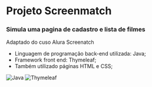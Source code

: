 # Projeto Screenmatch

### Simula uma pagina de cadastro e lista de filmes
Adaptado do cuso Alura Screenatch

* Linguagem de programação back-end utilizada: Java;
* Framework front end: Thymeleaf;
* Também utilizado páginas HTML e CSS;


![Java](https://img.shields.io/badge/java-%23ED8B00.svg?style=for-the-badge&logo=openjdk&logoColor=white)
![Thymeleaf](https://img.shields.io/badge/Thymeleaf-%23005C0F.svg?style=for-the-badge&logo=Thymeleaf&logoColor=white)
